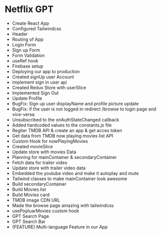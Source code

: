 # Netflix GPT

- Create React App
- Configured Tailwindcss
- Header
- Routing of App
- Login Form
- Sign up Form
- Form Validation
- useRef hook
- Firebase setup
- Deploying our app to production
- Created signUp user Account
- implement sign in user api
- Created Redux Store with userSlice
- Implemented Sign Out
- Update Profile
- BugFix: Sign up user displayName and profile picture update
- BugFix: if the user is not logged in redirect /browse to login page and vice-versa
- Unsubscribed to the onAuthStateChanged callback
- Added hardcoded values to the constants.js file
- Regiter TMDB API & create an app & get acces token
- Get data from TMDB now playing movies list API
- Custom Hook for nowPlayingMovies
- Created movieSlice
- Update store with movies Data
- Planning for mainContainer & secondaryContainer
- Fetch data for trailer video
- Update store with trailer video data
- Embedded the youtube video and make it autoplay and mute
- Tailwind classes to make mainContainer look awesome
- Build secondaryContainer
- Build Movies list
- Build Movies card
- TMDB image CDN URL
- Made the browse page amazing with tailwindcss
- usePopluarMovies custom hook
- GPT Search Page
- GPT Search Bar
- (FEATURE) Multi-language Feature in our App